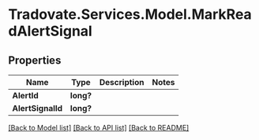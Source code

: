 # Tradovate.Services.Model.MarkReadAlertSignal
## Properties

Name | Type | Description | Notes
------------ | ------------- | ------------- | -------------
**AlertId** | **long?** |  | 
**AlertSignalId** | **long?** |  | 

[[Back to Model list]](../README.md#documentation-for-models) [[Back to API list]](../README.md#documentation-for-api-endpoints) [[Back to README]](../README.md)

